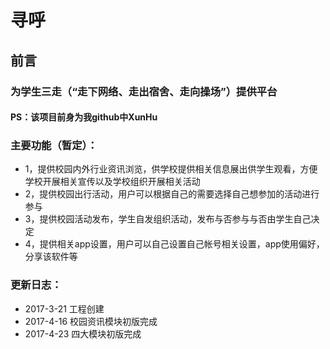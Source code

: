 # 寻呼
## 前言
### 为学生三走（“走下网络、走出宿舍、走向操场”）提供平台
#### PS：该项目前身为我github中XunHu
### 主要功能（暂定）：
* 1，提供校园内外行业资讯浏览，供学校提供相关信息展出供学生观看，方便学校开展相关宣传以及学校组织开展相关活动
* 2，提供校园出行活动，用户可以根据自己的需要选择自己想参加的活动进行参与
* 3，提供校园活动发布，学生自发组织活动，发布与否参与与否由学生自己决定
* 4，提供相关app设置，用户可以自己设置自己帐号相关设置，app使用偏好，分享该软件等

### 更新日志：
* 2017-3-21 工程创建
* 2017-4-16 校园资讯模块初版完成
* 2017-4-23 四大模块初版完成
